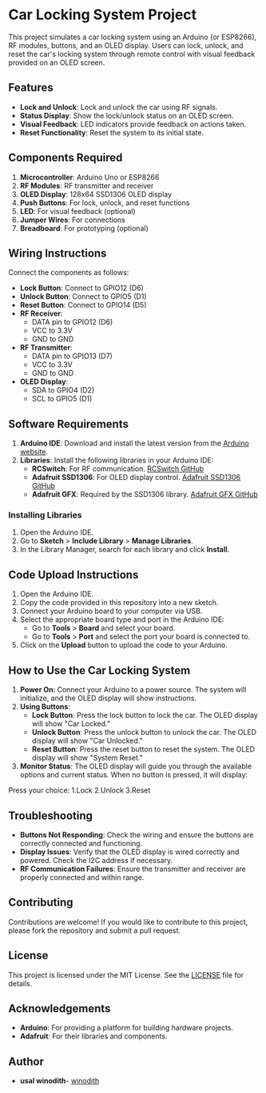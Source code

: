 # Car Locking System Project

This project simulates a car locking system using an Arduino (or ESP8266), RF modules, buttons, and an OLED display. Users can lock, unlock, and reset the car's locking system through remote control with visual feedback provided on an OLED screen.

## Features

- **Lock and Unlock**: Lock and unlock the car using RF signals.
- **Status Display**: Show the lock/unlock status on an OLED screen.
- **Visual Feedback**: LED indicators provide feedback on actions taken.
- **Reset Functionality**: Reset the system to its initial state.

## Components Required

1. **Microcontroller**: Arduino Uno or ESP8266
2. **RF Modules**: RF transmitter and receiver
3. **OLED Display**: 128x64 SSD1306 OLED display
4. **Push Buttons**: For lock, unlock, and reset functions
5. **LED**: For visual feedback (optional)
6. **Jumper Wires**: For connections
7. **Breadboard**: For prototyping (optional)

## Wiring Instructions

Connect the components as follows:

- **Lock Button**: Connect to GPIO12 (D6)
- **Unlock Button**: Connect to GPIO5 (D1)
- **Reset Button**: Connect to GPIO14 (D5)
- **RF Receiver**: 
  - DATA pin to GPIO12 (D6)
  - VCC to 3.3V
  - GND to GND
- **RF Transmitter**: 
  - DATA pin to GPIO13 (D7)
  - VCC to 3.3V
  - GND to GND
- **OLED Display**:
  - SDA to GPIO4 (D2)
  - SCL to GPIO5 (D1)

## Software Requirements

1. **Arduino IDE**: Download and install the latest version from the [Arduino website](https://www.arduino.cc/en/software).
2. **Libraries**: Install the following libraries in your Arduino IDE:
   - **RCSwitch**: For RF communication. [RCSwitch GitHub](https://github.com/sui77/rc-switch)
   - **Adafruit SSD1306**: For OLED display control. [Adafruit SSD1306 GitHub](https://github.com/adafruit/Adafruit_SSD1306)
   - **Adafruit GFX**: Required by the SSD1306 library. [Adafruit GFX GitHub](https://github.com/adafruit/Adafruit-GFX-Library)

### Installing Libraries

1. Open the Arduino IDE.
2. Go to **Sketch** > **Include Library** > **Manage Libraries**.
3. In the Library Manager, search for each library and click **Install**.

## Code Upload Instructions

1. Open the Arduino IDE.
2. Copy the code provided in this repository into a new sketch.
3. Connect your Arduino board to your computer via USB.
4. Select the appropriate board type and port in the Arduino IDE:
   - Go to **Tools** > **Board** and select your board.
   - Go to **Tools** > **Port** and select the port your board is connected to.
5. Click on the **Upload** button to upload the code to your Arduino.

## How to Use the Car Locking System

1. **Power On**: Connect your Arduino to a power source. The system will initialize, and the OLED display will show instructions.
2. **Using Buttons**:
   - **Lock Button**: Press the lock button to lock the car. The OLED display will show "Car Locked."
   - **Unlock Button**: Press the unlock button to unlock the car. The OLED display will show "Car Unlocked."
   - **Reset Button**: Press the reset button to reset the system. The OLED display will show "System Reset."
3. **Monitor Status**: The OLED display will guide you through the available options and current status. When no button is pressed, it will display:

Press your choice:
1.Lock
2.Unlock
3.Reset

## Troubleshooting

- **Buttons Not Responding**: Check the wiring and ensure the buttons are correctly connected and functioning.
- **Display Issues**: Verify that the OLED display is wired correctly and powered. Check the I2C address if necessary.
- **RF Communication Failures**: Ensure the transmitter and receiver are properly connected and within range. 

## Contributing

Contributions are welcome! If you would like to contribute to this project, please fork the repository and submit a pull request.

## License

This project is licensed under the MIT License. See the [LICENSE](LICENSE) file for details.

## Acknowledgements

- **Arduino**: For providing a platform for building hardware projects.
- **Adafruit**: For their libraries and components.

## Author

- **usal winodith**- [winodith](https://github.com/winodith)
